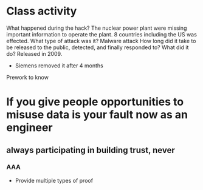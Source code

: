 # Class activity
What happened during the hack?
The nuclear power plant were missing important information to operate the plant. 8 countries including the US was effected.
What type of attack was it? Malware attack
How long did it take to be released to the public, detected, and finally responded to?
What did it do? Released in 2009.
- Siemens removed it after 4 months

Prework to know 

# If you give people opportunities to misuse data is your fault now as an engineer
##
## always participating in building trust, never 

### AAA
- Provide multiple types of proof